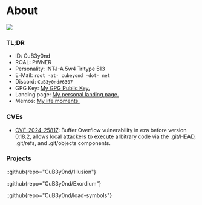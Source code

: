# About

![](https://jsd.cdn.zzko.cn/gh/CuB3y0nd/picx-images-hosting@master/.6pnt3jjnco.avif)

### TL;DR

- ID: CuB3y0nd
- ROAL: PWNER
- Personality: INTJ-A 5w4 Tritype 513
- E-Mail: `root -at- cubeyond -dot- net`
- Discord: `CuB3y0nd#6307`
- GPG Key: <a href="/public.key" download>My GPG Public Key.</a>
- Landing page: [My personal landing page.](https://cubeyond.net/)
- Memos: [My life moments.](https://memos.cubeyond.net/)

### CVEs

- [CVE-2024-25817](https://www.cve.org/CVERecord?id=CVE-2024-25817): Buffer Overflow vulnerability in eza before version 0.18.2, allows local attackers to execute arbitrary code via the .git/HEAD, .git/refs, and .git/objects components.

### Projects

::github{repo="CuB3y0nd/1llusion"}

::github{repo="CuB3y0nd/Exordium"}

::github{repo="CuB3y0nd/load-symbols"}
